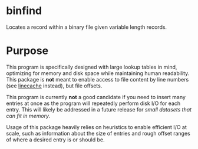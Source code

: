 binfind
=======

Locates a record within a binary file given variable length records.

# Purpose
This program is specifically designed with large lookup tables in mind, optimizing for memory and disk space while 
maintaining human readability. This package is **not** meant to enable access to file content by line numbers 
(see [linecache](https://docs.python.org/3/library/linecache.html) instead), but file offsets.

This program is currently **not** a good candidate if you need to insert many entries at once as the program will 
repeatedly perform disk I/O for each entry. This will likely be addressed in a future release for _small datasets that 
can fit in memory_.

Usage of this package heavily relies on heuristics to enable efficient I/O at scale, such as information about the size
of entries and rough offset ranges of where a desired entry is or should be.